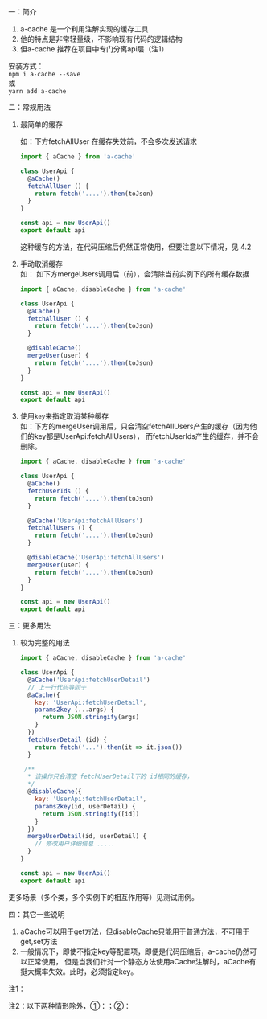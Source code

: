 一：简介
1. a-cache 是一个利用注解实现的缓存工具
2. 他的特点是非常轻量级，不影响现有代码的逻辑结构
3. 但a-cache 推荐在项目中专门分离api层（注1）

安装方式：  
```npm i a-cache --save```  
或  
```yarn add a-cache```

二：常规用法
1. 最简单的缓存  
    
    如：下方fetchAllUser 在缓存失效前，不会多次发送请求
    ```javascript
    import { aCache } from 'a-cache'

    class UserApi {
      @aCache()
      fetchAllUser () {
        return fetch('....').then(toJson)
      }
    }
 
    const api = new UserApi()
    export default api
    ```
    这种缓存的方法，在代码压缩后仍然正常使用，但要注意以下情况，见 4.2
    
2. 手动取消缓存  
    如： 如下方mergeUsers调用后（前），会清除当前实例下的所有缓存数据
    ```javascript
    import { aCache, disableCache } from 'a-cache'
 
    class UserApi {
      @aCache()
      fetchAllUser () {
        return fetch('....').then(toJson)
      }
   
      @disableCache()  
      mergeUser(user) {
        return fetch('....').then(toJson)
      }
    }
 
    const api = new UserApi()
    export default api
    ```
    
3. 使用`key`来指定取消某种缓存  
    如：下方的mergeUser调用后，只会清空fetchAllUsers产生的缓存（因为他们的key都是UserApi:fetchAllUsers），
    而fetchUserIds产生的缓存，并不会删除。
    ```javascript
    import { aCache, disableCache } from 'a-cache'
 
    class UserApi {
      @aCache()
      fetchUserIds () {
        return fetch('....').then(toJson)
      }
   
      @aCache('UserApi:fetchAllUsers')
      fetchAllUsers () {
        return fetch('....').then(toJson)
      }
   
      @disableCache('UserApi:fetchAllUsers')  
      mergeUser(user) {
        return fetch('....').then(toJson)
      }
    }
 
    const api = new UserApi()
    export default api
    ```

三：更多用法
1. 较为完整的用法  
    ```javascript
    import { aCache, disableCache } from 'a-cache'
 
    class UserApi {
      @aCache('UserApi:fetchUserDetail')
      // 上一行代码等同于
      @aCache({
        key: 'UserApi:fetchUserDetail',
        params2key (...args) {
          return JSON.stringify(args)
        }
      })
      fetchUserDetail (id) {
        return fetch('...').then(it => it.json())
      }
   
     /**
      * 该操作只会清空 fetchUserDetail下的 id相同的缓存，
      */
      @disableCache({
        key: 'UserApi:fetchUserDetail',
        params2key(id, userDetail) {
          return JSON.stringify([id])
        }
      })  
      mergeUserDetail(id, userDetail) {
        // 修改用户详细信息 .....
      }
    }
 
    const api = new UserApi()
    export default api
    ```
更多场景（多个类，多个实例下的相互作用等）见测试用例。

四：其它一些说明
1. aCache可以用于get方法，但disableCache只能用于普通方法，不可用于get,set方法
2. 一般情况下，即使不指定key等配置项，即便是代码压缩后，a-cache仍然可以正常使用，
但是当我们针对一个静态方法使用aCache注解时，aCache有挺大概率失效。此时，必须指定key。
    
注1：  

注2：以下两种情形除外，①：；②：
